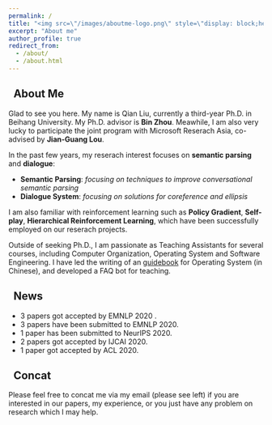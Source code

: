 ```yaml
---
permalink: /
title: "<img src=\"/images/aboutme-logo.png\" style=\"display: block;height:2em;vertical-align: middle;margin-left: auto;margin-right: auto;\">"
excerpt: "About me"
author_profile: true
redirect_from: 
  - /about/
  - /about.html
---
```


## <i class="fa fa-ft fa-info-circle"></i>&nbsp;&nbsp;About Me

Glad to see you here. My name is Qian Liu, currently a third-year Ph.D. in Beihang University. My Ph.D. advisor is **Bin Zhou**. Meawhile, I am also very lucky to participate the joint program with Microsoft Reserach Asia, co-advised by **Jian-Guang Lou**.

In the past few years, my reserach interest focuses on **semantic parsing** and **dialogue**:
* **Semantic Parsing**: *focusing on techniques to improve conversational semantic parsing*
* **Dialogue System**: *focusing on solutions for coreference and ellipsis*

I am also familiar with reinforcement learning such as **Policy Gradient**, **Self-play**, **Hierarchical Reinforcement Learning**, which have been successfully employed on our reserach projects.

Outside of seeking Ph.D., I am passionate as Teaching Assistants for several courses, including Computer Organization, Operating System and Software Engineering. I have led the writing of an [guidebook](https://github.com/SivilTaram/BUAAOS-guide-book) for Operating System (in Chinese), and developed a FAQ bot for teaching.

## <i class="fa fa-ft fa-fire"></i>&nbsp;&nbsp;News

* 3 papers got accepted by EMNLP 2020 <i class="fa fa-ft fa-smile"></i>.
* 3 papers have been submitted to EMNLP 2020.
* 1 paper has been submitted to NeurIPS 2020.
* 2 papers got accepted by IJCAI 2020.
* 1 paper got accepted by ACL 2020.

## <i class="fa fa-ft fa-anchor"></i>&nbsp;&nbsp;Concat
Please feel free to concat me via my email (please see left) if you are interested in our papers, my experience, or you just have any problem on research which I may help. 

<script type="text/javascript" id="clustrmaps" src="//cdn.clustrmaps.com/map_v2.js?cl=ffffff&w=200&t=tt&d=ttkJZYV_JYWsZaLTPSNNB_KpBVL7-FpSVOfSmz5CsC8&co=2d78ad&cmo=3acc3a&cmn=ff5353&ct=ffffff"></script>
